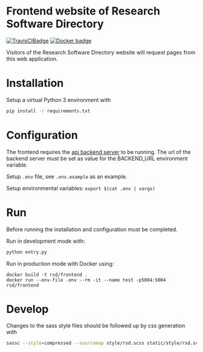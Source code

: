 # Frontend website of Research Software Directory

[![TravisCIBadge](https://travis-ci.org/research-software-directory/frontend.svg?branch=master)](https://travis-ci.org/research-software-directory/frontend)
[![Docker badge](https://dockerbuildbadges.quelltext.eu/status.svg?organization=rsdnlesc&repository=frontend)](https://hub.docker.com/r/rsdnlesc/frontend/)

Visitors of the Research Software Directory website will request pages from this web application.

# Installation

Setup a virtual Python 3 environment with
```bash
pip install -r requirements.txt
```

# Configuration

The frontend requires the [api backend server](https://github.com/research-software-directory/backend) to be running.
The url of the backend server must be set as value for the BACKEND_URL environment variable.

Setup `.env` file, see `.env.example` as an example.

Setup environmental variables: `export $(cat .env | xargs)`

# Run

Before running the installation and configuration must be completed.

Run in development mode with:
```bash
python entry.py
```

Run in production mode with Docker using:
```
docker build -t rsd/frontend .
docker run --env-file .env --rm -it --name test -p5004:5004 rsd/frontend
```

# Develop

Changes to the sass style files should be followed up by css generation with
```bash
sassc --style=compressed --sourcemap style/rsd.scss static/style/rsd.scss.css
```
